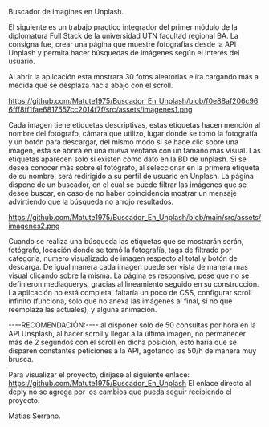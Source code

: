 Buscador de imagines en Unplash.

El siguiente es un trabajo practico integrador del primer módulo de la diplomatura Full Stack de la universidad UTN facultad regional BA. La consigna fue, crear una página que muestre fotografias desde la API Unplash y permita hacer búsquedas de imágenes según el interés del usuario.

Al abrir la aplicación esta mostrara 30 fotos aleatorias e ira cargando más a medida que se desplaza hacia abajo con el scroll.

https://github.com/Matute1975/Buscador_En_Unplash/blob/f0e88af206c966fff8ff1fae6817557cc2014f7f/src/assets/imagenes1.png

Cada imagen tiene etiquetas descriptivas, estas etiquetas hacen mención al nombre del fotógrafo, cámara que utilizo, lugar donde se tomó la fotografía y un botón para descargar, del mismo modo si se hace clic sobre una imagen, esta se abrirá en una nueva ventana con un tamaño más visual. Las etiquetas aparecen solo si existen como dato en la BD de unplash. Si se desea conocer más sobre el fotógrafo, al seleccionar en la primera etiqueta de su nombre, será redirigido a su perfil de usuario en Unplash.
La página dispone de un buscador, en el cual se puede filtrar las imágenes que se desee buscar, en caso de no haber coincidencia mostrar un mensaje advirtiendo que la búsqueda no arrojo resultados.

 https://github.com/Matute1975/Buscador_En_Unplash/blob/main/src/assets/imagenes2.png
 
Cuando se realiza una búsqueda las etiquetas que se mostrarán serán, fotógrafo, locación donde se tomó la fotografía, tags de filtrado por categoría, numero visualizado de imagen respecto al total y botón de descarga. De igual manera cada imagen puede ser vista de manera mas visual clicando sobre la misma.
La página es responsive, pese que no se definieron mediaquerys, gracias al lineamiento seguido en su construcción.
La aplicación no está completa, faltaría un poco de CSS, configurar scroll infinito (funciona, solo que no anexa las imágenes al final, si no que reemplaza las actuales), y alguna animación.

----RECOMENDACIÓN:----  al disponer solo de 50 consultas por hora en la API Unsplash, al hacer scroll y llegar a la última imagen, no permanecer más de 2 segundos con el scroll en dicha posición, esto haría que se disparen constantes peticiones a la API, agotando las 50/h de manera muy brusca.

Para visualizar el proyecto, diríjase al siguiente enlace:
https://github.com/Matute1975/Buscador_En_Unplash 
El enlace directo al deply no se agrega por los cambios que pueda seguir recibiendo el proyecto.

Matias Serrano.